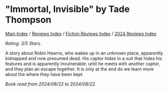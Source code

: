 # "Immortal, Invisible" by Tade Thompson

[Main Index](../../../README.md) / [Reviews Index](../../README.md) / [Fiction Reviews Index](../README.md) / [2024 Reviews Index](README.md)

*Rating: 3/5 Stars.*

A story about Robin Hearns, who wakes up in an unknown place, apparently kidnapped and now presumed dead. His captor hides in a suit that hides his features and is apparently invulnerable: until he meets with another captor, and they plan an escape together. It is only at the end do we learn more about the where they have been kept.

*Book read from 2024/08/22 to 2024/08/22.*
